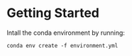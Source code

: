 # Getting Started

Intall the conda environment by running:
```
conda env create -f environment.yml
```
